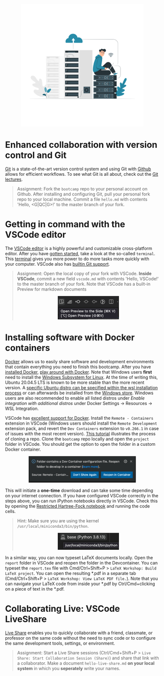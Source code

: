 
<p align="center">
<img src="../media/cloud.png" width="400">
</p>

# Enhanced collaboration with version control and Git

[Git](https://git-scm.com/downloads) is a state-of-the-art version control system and using Git with [Github](https://www.github.com) allows for efficient workflows. To see what Git is all about, check out the [Git lectures](https://swcarpentry.github.io/git-novice). 

> Assignment: Fork the `bootcamp` repo to your personal account on Github. After installing and configuring Git, pull your personal fork repo to your local machine. Commit a file `hello.md` with contents 'Hello, <G|QC|G>!' to the master branch of your fork.

# Getting in command with the VSCode editor

The [VSCode editor](https://code.visualstudio.com/) is a highly powerful and customizable cross-platform editor. After you have [gotten started](https://code.visualstudio.com/docs/getstarted/introvideos), take a look at the so-called `terminal`. This [terminal](https://swcarpentry.github.io/shell-novice) gives you more power to do more tasks more quickly with your computer. VSCode also has [builtin Git support](https://code.visualstudio.com/docs/introvideos/versioncontrol).

> Assignment: Open the local copy of your fork with VSCode. **Inside VSCode**, commit a new field `vscode.md` with contents 'Hello, VSCode!' to the master branch of your fork. Note that VSCode has a built-in Preview for markdown documents
> 
> <p align="center">
> <img src="../media/preview.png" width="200">
> </p>

# Installing software with Docker containers

[Docker](https://www.docker.com/) allows us to easily share software and development environments that contain everything you need to finish this bootcamp. After you have [installed Docker](https://www.docker.com/get-started), [play around with Docker](https://www.docker.com/play-with-docker). Note that Windows users **first** need to install the [Windows Subsystem for Linux](https://docs.microsoft.com/en-us/windows/wsl/install). At the time of writing this, Ubuntu 20.04.5 LTS is known to be more stable than the more recent version. A [specific Ubuntu distro can be specified within the wsl installation process](https://learn.microsoft.com/en-us/windows/wsl/basic-commands#install) or can afterwards be installed from the [Windows store](https://apps.microsoft.com/store/detail/ubuntu-20045-lts/9MTTCL66CPXJ?hl=en-us&gl=us). Windows users are also recommended to enable all listed distros under *Enable integration with additional distros* under Docker Settings -> Resources -> WSL Integration.

VSCode has [excellent support for Docker](https://code.visualstudio.com/docs/remote/containers-tutorial). Install the `Remote - Containers` extension in VSCode (Windows users should install the `Remote Development` extension pack, and revert the `Dev Containers` extension to `v0.266.1` in case of issues with the most recent version). [This tutorial](https://docs.github.com/en/repositories/creating-and-managing-repositories/cloning-a-repository) illustrates the process of cloning a repo. Clone the `bootcamp` repo locally and open the `project` folder in VSCode. You should get the option to open the folder in a custom Docker container.

<p align="center">
<img src="../media/vscode-container.png" width="350">
</p>

This will initiate a **one-time** download and can take some time depending on your internet connection. If you have configured VSCode correctly in the steps above, you can run iPython notebooks directly in VSCode. Check this by opening the [Restricted Hartree-Fock notebook](../project/rhf.ipynb) and running the code cells.

> Hint: Make sure you are using the kernel `/usr/local/miniconda3/bin/python`.
>
> <p align="center">
> <img src="../media/kernel.png" width="200">
> </p>

In a similar way, you can now typeset LaTeX documents locally. Open the `report` folder in VSCode and reopen the folder in the Devcontainer. You can typeset the `report.tex` file with Cmd/Ctrl+Shift+P > `LaTeX Workshop: Build LaTeX project`. You can open the resulting *.pdf in a separate tab (Cmd/Ctrl+Shift+P > `LaTeX Workshop: View LaTeX PDF file.`). Note that you can navigate your LaTeX code from inside your *.pdf by Ctrl/Cmd+clicking on a piece of text in the *.pdf.

# Collaborating Live: VSCode LiveShare

[Live Share](https://code.visualstudio.com/learn/collaboration/live-share) enables you to quickly collaborate with a friend, classmate, or professor on the same code without the need to sync code or to configure the same development tools, settings, or environment.

> Assignment: Start a Live Share sessions (Ctrl/Cmd+Shift+P > `Live Share: Start Collaboration Session (Share)`) and share that link with a collaborator. Make a document `hello-live-share.md` **on your local system** in which you **seperately** write your names.
